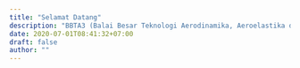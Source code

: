 ```yaml
---
title: "Selamat Datang"
description: "BBTA3 (Balai Besar Teknologi Aerodinamika, Aeroelastika dan Aeroakustika) merupakan satuan kerja dari BPPT yang melayani teknologi aero di Indonesia."
date: 2020-07-01T08:41:32+07:00
draft: false
author: ""
---
```


